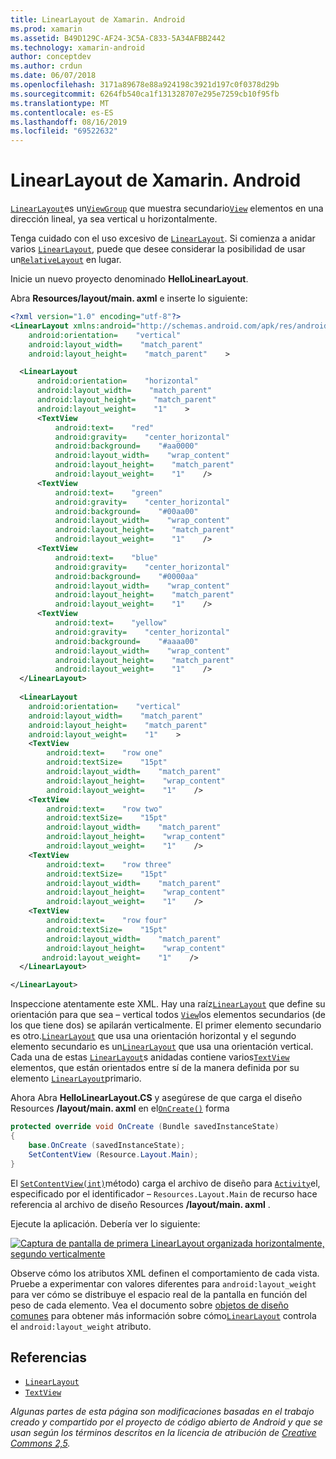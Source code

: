 ```yaml
---
title: LinearLayout de Xamarin. Android
ms.prod: xamarin
ms.assetid: B49D129C-AF24-3C5A-C833-5A34AFBB2442
ms.technology: xamarin-android
author: conceptdev
ms.author: crdun
ms.date: 06/07/2018
ms.openlocfilehash: 3171a89678e88a924198c3921d197c0f0378d29b
ms.sourcegitcommit: 6264fb540ca1f131328707e295e7259cb10f95fb
ms.translationtype: MT
ms.contentlocale: es-ES
ms.lasthandoff: 08/16/2019
ms.locfileid: "69522632"
---
```

# <a name="xamarinandroid-linearlayout"></a>LinearLayout de Xamarin. Android

[`LinearLayout`](xref:Android.Widget.LinearLayout)es un[`ViewGroup`](xref:Android.Views.ViewGroup)
que muestra secundario[`View`](xref:Android.Views.View)
elementos en una dirección lineal, ya sea vertical u horizontalmente.

Tenga cuidado con el uso excesivo de [`LinearLayout`](xref:Android.Widget.LinearLayout).
Si comienza a anidar varios [`LinearLayout`](xref:Android.Widget.LinearLayout), puede que desee considerar la posibilidad de usar un[`RelativeLayout`](xref:Android.Widget.RelativeLayout)
en lugar.

Inicie un nuevo proyecto denominado **HelloLinearLayout**.

Abra **Resources/layout/main. axml** e inserte lo siguiente:

```xml
<?xml version="1.0" encoding="utf-8"?>
<LinearLayout xmlns:android="http://schemas.android.com/apk/res/android"
    android:orientation=    "vertical"
    android:layout_width=    "match_parent"
    android:layout_height=    "match_parent"    >

  <LinearLayout
      android:orientation=    "horizontal"
      android:layout_width=    "match_parent"
      android:layout_height=    "match_parent"
      android:layout_weight=    "1"    >
      <TextView
          android:text=    "red"
          android:gravity=    "center_horizontal"
          android:background=    "#aa0000"
          android:layout_width=    "wrap_content"
          android:layout_height=    "match_parent"
          android:layout_weight=    "1"    />
      <TextView
          android:text=    "green"
          android:gravity=    "center_horizontal"
          android:background=    "#00aa00"
          android:layout_width=    "wrap_content"
          android:layout_height=    "match_parent"
          android:layout_weight=    "1"    />
      <TextView
          android:text=    "blue"
          android:gravity=    "center_horizontal"
          android:background=    "#0000aa"
          android:layout_width=    "wrap_content"
          android:layout_height=    "match_parent"
          android:layout_weight=    "1"    />
      <TextView
          android:text=    "yellow"
          android:gravity=    "center_horizontal"
          android:background=    "#aaaa00"
          android:layout_width=    "wrap_content"
          android:layout_height=    "match_parent"
          android:layout_weight=    "1"    />
  </LinearLayout>
        
  <LinearLayout
    android:orientation=    "vertical"
    android:layout_width=    "match_parent"
    android:layout_height=    "match_parent"
    android:layout_weight=    "1"    >
    <TextView
        android:text=    "row one"
        android:textSize=    "15pt"
        android:layout_width=    "match_parent"
        android:layout_height=    "wrap_content"
        android:layout_weight=    "1"    />
    <TextView
        android:text=    "row two"
        android:textSize=    "15pt"
        android:layout_width=    "match_parent"
        android:layout_height=    "wrap_content"
        android:layout_weight=    "1"    />
    <TextView
        android:text=    "row three"
        android:textSize=    "15pt"
        android:layout_width=    "match_parent"
        android:layout_height=    "wrap_content"
        android:layout_weight=    "1"    />
    <TextView
        android:text=    "row four"
        android:textSize=    "15pt"
        android:layout_width=    "match_parent"
        android:layout_height=    "wrap_content"
       android:layout_weight=    "1"    />
  </LinearLayout>

</LinearLayout>
```

Inspeccione atentamente este XML. Hay una raíz[`LinearLayout`](xref:Android.Widget.LinearLayout)
que define su orientación para que sea &ndash; vertical todos [`View`](xref:Android.Views.View)los elementos secundarios (de los que tiene dos) se apilarán verticalmente. El primer elemento secundario es otro.[`LinearLayout`](xref:Android.Widget.LinearLayout)
que usa una orientación horizontal y el segundo elemento secundario es un[`LinearLayout`](xref:Android.Widget.LinearLayout)
que usa una orientación vertical. Cada una de estas [`LinearLayout`](xref:Android.Widget.LinearLayout)s anidadas contiene varios[`TextView`](xref:Android.Widget.TextView)
elementos, que están orientados entre sí de la manera definida por su elemento [`LinearLayout`](xref:Android.Widget.LinearLayout)primario.

Ahora Abra **HelloLinearLayout.CS** y asegúrese de que carga el diseño Resources **/layout/main. axml** en el[`OnCreate()`](xref:Android.App.Activity.OnCreate*)
forma

```csharp
protected override void OnCreate (Bundle savedInstanceState)
{
    base.OnCreate (savedInstanceState);
    SetContentView (Resource.Layout.Main);
}
```

El [`SetContentView(int)`](xref:Android.App.Activity.SetContentView*)método) carga el archivo de diseño para [`Activity`](xref:Android.App.Activity)el, especificado por el identificador &ndash; `Resources.Layout.Main` de recurso hace referencia al archivo de diseño Resources **/layout/main. axml** .

Ejecute la aplicación. Debería ver lo siguiente:

[![Captura de pantalla de primera LinearLayout organizada horizontalmente, segundo verticalmente](linear-layout-images/helloviews1.png)](linear-layout-images/helloviews1.png#lightbox)

Observe cómo los atributos XML definen el comportamiento de cada vista. Pruebe a experimentar con valores diferentes para `android:layout_weight` para ver cómo se distribuye el espacio real de la pantalla en función del peso de cada elemento. Vea el documento sobre [objetos de diseño comunes](https://developer.android.com/guide/topics/ui/declaring-layout.html) para obtener más información sobre cómo[`LinearLayout`](xref:Android.Widget.LinearLayout)
controla el `android:layout_weight` atributo.


## <a name="references"></a>Referencias

- [`LinearLayout`](xref:Android.Widget.LinearLayout)
- [`TextView`](xref:Android.Widget.TextView)

_Algunas partes de esta página son modificaciones basadas en el trabajo creado y compartido por el proyecto de código abierto de Android y que se usan según los términos descritos en la licencia de atribución de [Creative Commons 2,5](http://creativecommons.org/licenses/by/2.5/)._
